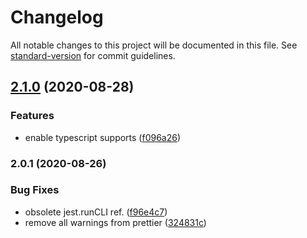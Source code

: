 # Changelog

All notable changes to this project will be documented in this file. See [standard-version](https://github.com/conventional-changelog/standard-version) for commit guidelines.

## [2.1.0](https://github.com/jimzhan/esnext-scripts/compare/v2.0.1...v2.1.0) (2020-08-28)


### Features

* enable typescript supports ([f096a26](https://github.com/jimzhan/esnext-scripts/commit/f096a266fb1c3813f631f7f38c201767ab65b4bb))

### 2.0.1 (2020-08-26)


### Bug Fixes

* obsolete jest.runCLI ref. ([f96e4c7](https://github.com/jimzhan/esnext-scripts/commit/f96e4c7a10a963b8aa05eeeb8d8004815f55212b))
* remove all warnings from prettier ([324831c](https://github.com/jimzhan/esnext-scripts/commit/324831c0546b486bf64e5a5931413f64badf085e))
